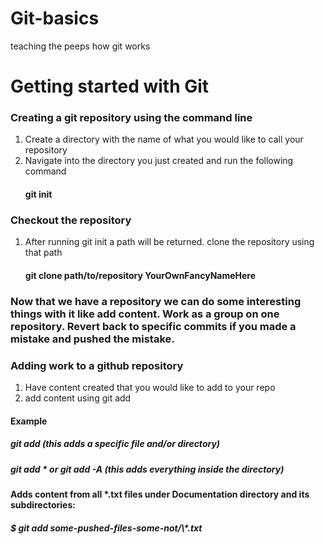 # Git-basics
teaching the peeps how git works


<h1>Getting started with Git</h1>

<h3>Creating a git repository using the command line</h3>
<ol>
<li>Create a directory with the name of what you would like to call your repository</li>
<li>Navigate into the directory you just created and run the following command</li>
<h4>git init</h4>
</ol>

<h3>Checkout the repository</h3>
<ol>
<li>After running git init a path will be returned.  clone the repository using that path</li>
<h4>git clone path/to/repository YourOwnFancyNameHere</h4>
</ol>

<h3>Now that we have a repository we can do some interesting things with it like add content.  Work as a group on one repository. Revert back to specific commits if you made a mistake and pushed the mistake.
</h3>

<h3>Adding work to a github repository</h3>

<ol>
<li>Have content created that you would like to add to your repo</li>
<li>add content using git add</li>
</ol>
<h4>Example</4>

<h5>git add <filename>  (this adds a specific file and/or directory)</h5>
<h5>git add * or git add -A (this adds everything inside the directory)</h5>


<h4>Adds content from all *.txt files under Documentation directory and its subdirectories:</h4.>
               <h5>$ git add some-pushed-files-some-not/\*.txt</h5>